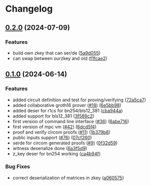 # Changelog

## [0.2.0](https://github.com/TaceoLabs/collaborative-circom/compare/circom-types-v0.1.0...circom-types-v0.2.0) (2024-07-09)


### Features

* build own zkey that can ser/de ([5a9d055](https://github.com/TaceoLabs/collaborative-circom/commit/5a9d0555f196f4d3537623b6aa056476a466926c))
* can swap between ourzkey and old ([f1fcae2](https://github.com/TaceoLabs/collaborative-circom/commit/f1fcae2a7894aca5cec812c19dc2f4c5e1f5f8d6))

## [0.1.0](https://github.com/TaceoLabs/collaborative-circom/compare/circom-types-v0.0.1...circom-types-v0.1.0) (2024-06-14)


### Features

* added circuit definition and test for proving/verifying ([72a5ca7](https://github.com/TaceoLabs/collaborative-circom/commit/72a5ca7db0b6cd3e954d3736e2b1e6490e0bbba2))
* added collaborative groth16 prover ([#18](https://github.com/TaceoLabs/collaborative-circom/issues/18)) ([6e5bb98](https://github.com/TaceoLabs/collaborative-circom/commit/6e5bb98afa5be816188bc019036ba4786f448749))
* added deser for r1cs for bn254/bls12_381 ([cba944a](https://github.com/TaceoLabs/collaborative-circom/commit/cba944a917fbe346a20b1caafd192b3e212a892b))
* added support for bls12_381 ([3f589c2](https://github.com/TaceoLabs/collaborative-circom/commit/3f589c2e52b8f6c0a6392835374ce96c72e883e8))
* first version of command line interface ([#36](https://github.com/TaceoLabs/collaborative-circom/issues/36)) ([6abe716](https://github.com/TaceoLabs/collaborative-circom/commit/6abe716268f1e165cdae07a10f4d2dafd010cc04))
* first version of mpc vm ([#42](https://github.com/TaceoLabs/collaborative-circom/issues/42)) ([6dcd5f4](https://github.com/TaceoLabs/collaborative-circom/commit/6dcd5f4ce7c8431b94dd7262a4219a3a63efd702))
* proof and verify circom proofs ([#11](https://github.com/TaceoLabs/collaborative-circom/issues/11)) ([1b379b8](https://github.com/TaceoLabs/collaborative-circom/commit/1b379b85a7b9f622feed7a914ab8712d726d9760))
* public inputs support ([#76](https://github.com/TaceoLabs/collaborative-circom/issues/76)) ([07cf260](https://github.com/TaceoLabs/collaborative-circom/commit/07cf26007285822ba42e8dce2439f676a2cf08ef))
* serde for circom generated proofs ([#9](https://github.com/TaceoLabs/collaborative-circom/issues/9)) ([0f32d59](https://github.com/TaceoLabs/collaborative-circom/commit/0f32d59f88239b3cc5f5be06ad8c97945d79cb9b))
* witness deserialize done ([6a3f5d9](https://github.com/TaceoLabs/collaborative-circom/commit/6a3f5d99154032452de685ecee3de19e90c64843))
* z_key deser for bn254 working ([ca4b94f](https://github.com/TaceoLabs/collaborative-circom/commit/ca4b94f50e07c47fe8db94ada09e22ea2cfcdaa7))


### Bug Fixes

* correct deserialization of matrices in zkey ([a060575](https://github.com/TaceoLabs/collaborative-circom/commit/a0605758ea81f16df9cf3c7785a77c290e900f5c))
